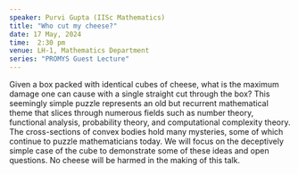 ```yaml
---
speaker: Purvi Gupta (IISc Mathematics)
title: "Who cut my cheese?"
date: 17 May, 2024
time:  2:30 pm
venue: LH-1, Mathematics Department
series: "PROMYS Guest Lecture"
---
```


Given a box packed with identical cubes of cheese, what is the maximum damage one can cause with a single straight cut through the box? This seemingly simple puzzle represents an old but recurrent mathematical theme that slices through numerous fields such as number theory, functional analysis, probability theory, and computational complexity theory. The cross-sections of convex bodies hold many mysteries, some of which continue to puzzle mathematicians today. We will focus on the deceptively simple case of the cube to demonstrate some of these ideas and open questions. No cheese will be harmed in the making of this talk.
